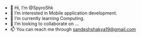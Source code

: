 - 👋 Hi, I’m @SpyroShk
- 👀 I’m interested in Mobile application development.
- 🌱 I’m currently learning Computing.
- 💞️ I’m looking to collaborate on ...
- 📫 You can reach me through sandeshshakya19@gmail.com

<!---
SpyroShk/SpyroShk is a ✨ special ✨ repository because its `README.md` (this file) appears on your GitHub profile.
You can click the Preview link to take a look at your changes.
--->
